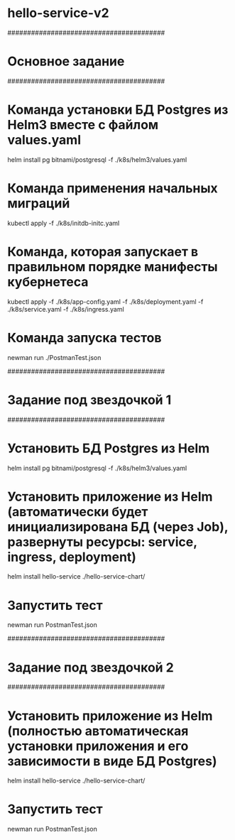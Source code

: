 # hello-service-v2

########################################
#          Основное задание            #
########################################

# Команда установки БД Postgres из Helm3 вместе с файлом values.yaml
helm install pg bitnami/postgresql -f ./k8s/helm3/values.yaml

# Команда применения начальных миграций
kubectl apply -f ./k8s/initdb-initc.yaml

# Команда, которая запускает в правильном порядке манифесты кубернетеса
kubectl apply -f ./k8s/app-config.yaml -f ./k8s/deployment.yaml -f ./k8s/service.yaml -f ./k8s/ingress.yaml

# Команда запуска тестов
newman run ./PostmanTest.json

########################################
#      Задание под звездочкой 1        #
########################################

# Установить БД Postgres из Helm
helm install pg bitnami/postgresql -f ./k8s/helm3/values.yaml

# Установить приложение из Helm (автоматически будет инициализирована БД (через Job), развернуты ресурсы: service, ingress, deployment)
helm install hello-service ./hello-service-chart/

# Запустить тест
newman run PostmanTest.json

########################################
#      Задание под звездочкой 2        #
########################################

# Установить приложение из Helm (полностью автоматическая установки приложения и его зависимости в виде БД Postgres)
helm install hello-service ./hello-service-chart/

# Запустить тест
newman run PostmanTest.json
